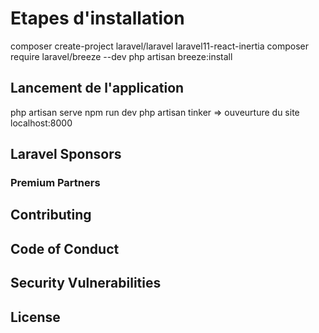 
# Etapes d'installation
composer create-project laravel/laravel laravel11-react-inertia
composer require laravel/breeze --dev
php artisan breeze:install


## Lancement de l'application
php artisan serve
npm run dev
php artisan tinker
=> ouveurture du site localhost:8000

## Laravel Sponsors

### Premium Partners

## Contributing

## Code of Conduct

## Security Vulnerabilities

## License

